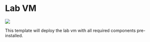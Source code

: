 # Lab VM

<a href="https://portal.azure.com/#create/Microsoft.Template/uri/https%3A%2F%2Fraw.githubusercontent.com%2Fjodehavi%2Fazureunleashed%2Fmaster%2FLabVMSetup%2Fazuredeploy.json" target="_blank">
    <img src="http://azuredeploy.net/deploybutton.png"/>
</a>

This template will deploy the lab vm with all required components pre-installed.
